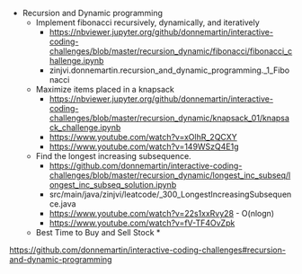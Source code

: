 * Recursion and Dynamic programming
    * Implement fibonacci recursively, dynamically, and iteratively
        * https://nbviewer.jupyter.org/github/donnemartin/interactive-coding-challenges/blob/master/recursion_dynamic/fibonacci/fibonacci_challenge.ipynb
        * zinjvi.donnemartin.recursion_and_dynamic_programming._1_Fibonacci
    * Maximize items placed in a knapsack
        * https://nbviewer.jupyter.org/github/donnemartin/interactive-coding-challenges/blob/master/recursion_dynamic/knapsack_01/knapsack_challenge.ipynb
        * https://www.youtube.com/watch?v=xOlhR_2QCXY
        * https://www.youtube.com/watch?v=149WSzQ4E1g
    * Find the longest increasing subsequence.
        * https://github.com/donnemartin/interactive-coding-challenges/blob/master/recursion_dynamic/longest_inc_subseq/longest_inc_subseq_solution.ipynb
        * src/main/java/zinjvi/leatcode/_300_LongestIncreasingSubsequence.java
        * https://www.youtube.com/watch?v=22s1xxRvy28 - O(nlogn)
        * https://www.youtube.com/watch?v=fV-TF4OvZpk
    * Best Time to Buy and Sell Stock
        * 







https://github.com/donnemartin/interactive-coding-challenges#recursion-and-dynamic-programming